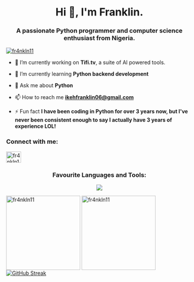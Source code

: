 <h1 align="center">Hi 👋, I'm Franklin.</h1>
<h3 align="center">A passionate Python programmer and computer science enthusiast from Nigeria.</h3>

<p align="left"> <a href="https://twitter.com/builtbyfranklin" target="blank"><img src="https://img.shields.io/twitter/follow/builtbyfranklin?logo=twitter&style=for-the-badge" alt="fr4nkln11" /></a> </p>

- 🔭 I’m currently working on **Tifi.tv**, a suite of AI powered tools.

- 🌱 I’m currently learning **Python backend development**

- 💬 Ask me about **Python**

- 📫 How to reach me **ikehfranklin06@gmail.com**

- ⚡ Fun fact **I have been coding in Python for over 3 years now, but I've never been consistent enough to say I actually have 3 years of experience LOL!**


<h3 align="left">Connect with me:</h3>
<p align="left">
<a href="https://twitter.com/builtbyfranklin" target="blank"><img align="center" src="https://raw.githubusercontent.com/rahuldkjain/github-profile-readme-generator/master/src/images/icons/Social/twitter.svg" alt="fr4nkln11" height="30" width="40" /></a>
</p>

<h3 align="center">Favourite Languages and Tools:</h3>
<p align="center">
  <a href="https://skillicons.dev">
    <img src="https://skillicons.dev/icons?i=js,svelte,md,python,django,fastapi,c,postgres,git,bash,github,rust,&theme=dark&perline=3" />
  </a>
</p>

  <img height=200 align="center" src="https://github-readme-stats.vercel.app/api/top-langs?username=bruce-pain&layout=compact&langs_count=8&card_width=320&theme=gruvbox&hide_border=true" alt="fr4nkln11"/>
  <img height=200 align="center" src="https://github-readme-stats.vercel.app/api?username=bruce-pain&show_icons=true&theme=gruvbox&locale=en&hide_border=true" alt="fr4nkln11"/>
<a href="https://git.io/streak-stats"><img src="https://streak-stats.demolab.com?user=bruce-pain&theme=gruvbox&hide_border=true" alt="GitHub Streak" /></a>
